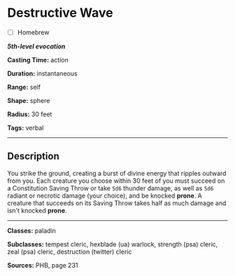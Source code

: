 # Destructive Wave

- [ ] Homebrew

***5th-level evocation***

**Casting Time:** action

**Duration:** instantaneous

**Range:** self

**Shape:** sphere

**Radius:** 30 feet

**Tags:** verbal

---

## Description
You strike the ground, creating a burst of divine energy that ripples outward from you.
Each creature you choose within 30 feet of you must succeed on a Constitution Saving Throw or take `5d6` thunder damage, as well as `5d6` radiant or necrotic damage (your choice), and be knocked **prone**.
A creature that succeeds on its Saving Throw takes half as much damage and isn't knocked **prone**.

---

**Classes:** paladin

**Subclasses:** tempest cleric, hexblade (ua) warlock, strength (psa) cleric, zeal (psa) cleric, destruction (twitter) cleric

**Sources:** PHB, page 231
